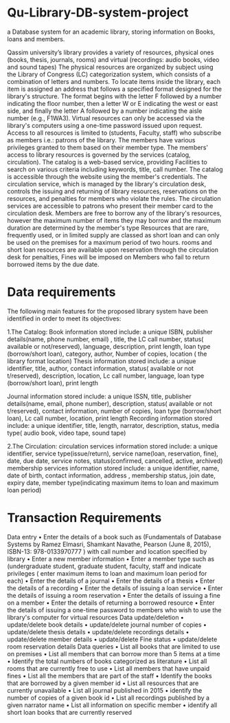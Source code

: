 # Qu-Library-DB-system-project
a Database system for an academic library, storing information on Books, loans and members.

Qassim university’s library provides a variety of resources, physical ones (books, thesis, journals, rooms) and virtual (recordings: audio books, video and sound tapes)
The physical resources are organized by subject using the Library of Congress (LC) categorization system, which consists of a combination of letters and numbers. To locate items inside the library, each item is assigned an address that follows a specified format designed for the library's structure. The format begins with the letter F followed by a number indicating the floor number, then a letter W or E indicating the west or east side, and finally the letter A followed by a number indicating the aisle number (e.g., F1WA3). Virtual resources can only be accessed via the library's computers using a one-time password issued upon request. Access to all resources is limited to (students, Faculty, staff) who subscribe as members i.e.: patrons of the library. The members have various privileges granted to them based on their member type. The members' access to library resources is governed by the services (catalog, circulation). The catalog is a web-based service, providing Facilities to search on various criteria including keywords, title, call number. The catalog is accessible through the website using the member's credentials. The circulation service, which is managed by the library's circulation desk, controls the issuing and returning of library resources, reservations on the resources, and penalties for members who violate the rules. The circulation services are accessible to patrons who present their member card to the circulation desk.
Members are free to borrow any of the library's resources, however the maximum number of items they may borrow and the maximum duration are determined by the member's type Resources that are rare, frequently used, or in limited supply are classed as short loan and can only be used on the premises for a maximum period of two hours. rooms and short loan resources are available upon reservation through the circulation desk for penalties, Fines will be imposed on Members who fail to return borrowed items by the due date.



# Data requirements 
The following main features for the proposed library system have been identified in order to meet its objectives: 

1.The Catalog:
Book information stored include: a unique ISBN, publisher details(name, phone number, email) , title, the LC call number, status( available or not/reserved), language, description, print length, loan type (borrow/short loan), category, author, Number of copies, location ( the library format location) Thesis information stored include: a unique identifier, title, author, contact information, status( available or not t/reserved), description, location, Lc call number, language, loan type (borrow/short loan), print length

Journal information stored include: a unique ISSN, title, publisher details(name, email, phone number), description, status( available or not t/reserved), contact information, number of copies, loan type (borrow/short loan), Lc call number, location, print length
Recording information stored include: a unique identifier, title, length, narrator, description, status, media type( audio book, video tape, sound tape)

2.The Circulation:
circulation services information stored include: a unique identifier, service type(issue/return), service name(loan, reservation, fine), date, due date, service notes, status(confirmed, cancelled, active, archived) membership services information stored include: a unique identifier, name, date of birth, contact information, address , membership status, join date, expiry date, member type(indicating maximum items to loan and maximum loan period)




# Transaction Requirements 

Data entry
•  Enter the details of a book such as (Fundamentals of Database Systems by Ramez Elmasri, Shamkant Navathe, Pearson (June 8, 2015), ISBN-13: 978-0133970777 ) with call number and location specified by library •  Enter a new member information •  Enter a member type such as (undergraduate student, graduate student, faculty, staff and indicate privileges ( enter maximum items to loan and maximum loan period for each) •  Enter the details of a journal •  Enter the details of a thesis •  Enter the details of a recording •  Enter the details of issuing a loan service •  Enter the details of issuing a room reservation •  Enter the details of issuing a fine on a member •  Enter the details of returning a borrowed resource •  Enter the details of issuing a one-time password to members who wish to use the library's computer for virtual resources
Data update/deletion
•  update/delete book details •  update/delete journal number of copies •  update/delete thesis details •  update/delete recordings details •  update/delete member details •  update/delete Fine status •  update/delete room reservation details
Data queries
•  List all books that are limited to use on premises •  List all members that can borrow more than 5 items at a time •  Identify the total numbers of books categorized as literature •  List all rooms that are currently free to use •  List all members that have unpaid fines •  List all the members that are part of the staff •  Identify the books that are borrowed by a given member id •  List all resources that are currently unavailable •  List all journal published in 2015 •  identify the number of copies of a given book id •  List all recordings published by a given narrator name •  List all information on specific member •  identify all short loan books that are currently reserved

